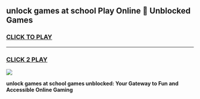 
## unlock games at school Play Online 👋 Unblocked Games
<h3>
<a href="https://news.freeplayer.one?title=unlock_games_at_school&ref=17GH">CLICK TO PLAY</a></h3>
<hr>

<h3>
<a href="https://news.freeplayer.one?title=unlock_games_at_school&ref=17GH">CLICK 2 PLAY</a>
  
</h3>

<a href="https://news.freeplayer.one?title=unlock_games_at_school&ref=17GH/"><img src="https://clearcache.store/games.png"></a>


**unlock games at school games unblocked: Your Gateway to Fun and Accessible Online Gaming**

